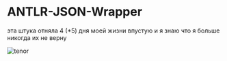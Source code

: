 # ANTLR-JSON-Wrapper

эта штука отняла 4 (*5) дня моей жизни впустую и я знаю что я больше никогда их не верну

![tenor](https://github.com/user-attachments/assets/378aa718-7676-43e3-af95-17877b47e953)
